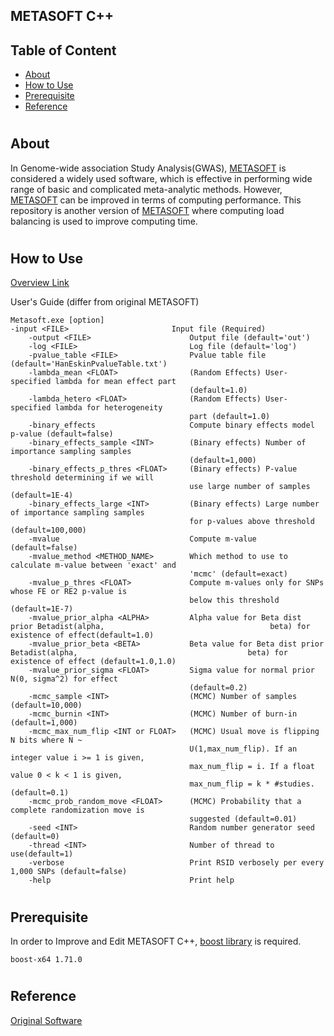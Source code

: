## METASOFT C++

## Table of Content
- [About](#about)
- [How to Use](#use)
- [Prerequisite](#prerequisite)
- [Reference](#reference)

#
## About <a name="about"></a>
In Genome-wide association Study Analysis(GWAS), <a href="http://genetics.cs.ucla.edu/meta/">METASOFT</a> is considered a widely used software, which is effective in performing wide range of basic and complicated meta-analytic methods. However, <a href="http://genetics.cs.ucla.edu/meta/">METASOFT</a> can be improved in terms of computing performance. This repository is another version of <a href="http://genetics.cs.ucla.edu/meta/">METASOFT</a> where computing load balancing is used to improve computing time.

#

## How to Use<a name="use"></a>

<a href="http://genetics.cs.ucla.edu/meta/">Overview Link</a>

User's Guide (differ from original METASOFT)
```
Metasoft.exe [option]
-input <FILE>                       Input file (Required)
    -output <FILE>                      Output file (default='out')
    -log <FILE>                         Log file (default='log')
    -pvalue_table <FILE>                Pvalue table file (default='HanEskinPvalueTable.txt')
    -lambda_mean <FLOAT>                (Random Effects) User-specified lambda for mean effect part
                                        (default=1.0)
    -lambda_hetero <FLOAT>              (Random Effects) User-specified lambda for heterogeneity
                                        part (default=1.0)
    -binary_effects                     Compute binary effects model p-value (default=false)
    -binary_effects_sample <INT>        (Binary effects) Number of importance sampling samples
                                        (default=1,000)
    -binary_effects_p_thres <FLOAT>     (Binary effects) P-value threshold determining if we will
                                        use large number of samples (default=1E-4)
    -binary_effects_large <INT>         (Binary effects) Large number of importance sampling samples
                                        for p-values above threshold (default=100,000)
    -mvalue                             Compute m-value (default=false)
    -mvalue_method <METHOD_NAME>        Which method to use to calculate m-value between 'exact' and
                                        'mcmc' (default=exact)
    -mvalue_p_thres <FLOAT>             Compute m-values only for SNPs whose FE or RE2 p-value is
                                        below this threshold (default=1E-7)
    -mvalue_prior_alpha <ALPHA>         Alpha value for Beta dist prior Betadist(alpha,                                     beta) for existence of effect(default=1.0)
    -mvalue_prior_beta <BETA>           Beta value for Beta dist prior Betadist(alpha,                                      beta) for existence of effect (default=1.0,1.0)
    -mvalue_prior_sigma <FLOAT>         Sigma value for normal prior N(0, sigma^2) for effect
                                        (default=0.2)
    -mcmc_sample <INT>                  (MCMC) Number of samples (default=10,000)
    -mcmc_burnin <INT>                  (MCMC) Number of burn-in (default=1,000)
    -mcmc_max_num_flip <INT or FLOAT>   (MCMC) Usual move is flipping N bits where N ~
                                        U(1,max_num_flip). If an integer value i >= 1 is given,
                                        max_num_flip = i. If a float value 0 < k < 1 is given,
                                        max_num_flip = k * #studies. (default=0.1)
    -mcmc_prob_random_move <FLOAT>      (MCMC) Probability that a complete randomization move is
                                        suggested (default=0.01)
    -seed <INT>                         Random number generator seed (default=0)
    -thread <INT>                       Number of thread to use(default=1)
    -verbose                            Print RSID verbosely per every 1,000 SNPs (default=false)
    -help                               Print help
```
#
## Prerequisite<a name="prerequisite"></a>
In order to Improve and Edit METASOFT C++, <a href="https://www.boost.org/">boost library</a> is required.
```
boost-x64 1.71.0
```

#
## Reference <a name="reference"></a>

<a href="http://genetics.cs.ucla.edu/meta/">Original Software </a>